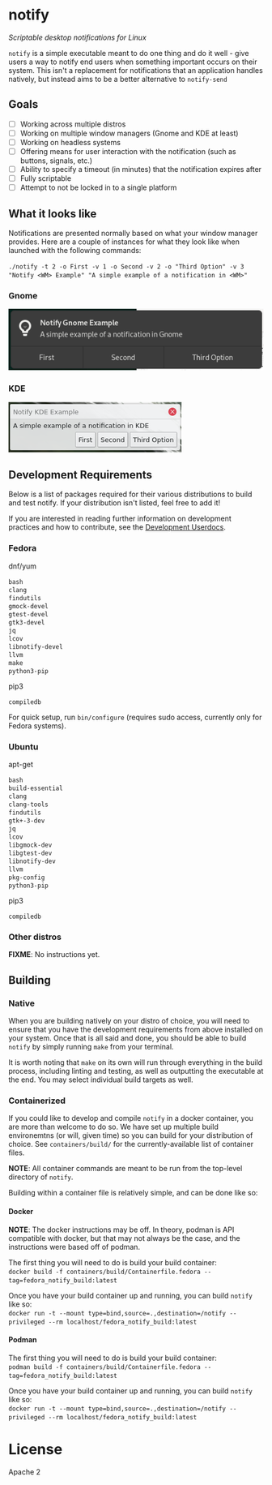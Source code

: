 # notify

_Scriptable desktop notifications for Linux_

`notify` is a simple executable meant to do one thing and do it well - give 
users a way to notify end users when something important occurs on their 
system. This isn't a replacement for notifications that an application 
handles natively, but instead aims to be a better alternative to `notify-send`

## Goals

* [ ] Working across multiple distros 
* [ ] Working on multiple window managers (Gnome and KDE at least) 
* [ ] Working on headless systems  
* [ ] Offering means for user interaction with the notification (such as 
  buttons, signals, etc.)  
* [ ] Ability to specify a timeout (in minutes) that the notification expires 
  after
* [ ] Fully scriptable
* [ ] Attempt to not be locked in to a single platform

## What it looks like

Notifications are presented normally based on what your window manager provides.
Here are a couple of instances for what they look like when launched with the
following commands:

`./notify -t 2 -o First -v 1 -o Second -v 2 -o "Third Option" -v 3 "Notify <WM>
Example" "A simple example of a notification in <WM>"`

### Gnome

![Gnome notification](userdocs/assets/images/Gnome_notification_example.png)

### KDE

![KDE notification](userdocs/assets/images/KDE_notification_example.png)

## Development Requirements

Below is a list of packages required for their various distributions to build
and test notify. If your distribution isn't listed, feel free to add it!

If you are interested in reading further information on development 
practices and how to contribute, see the 
[Development Userdocs](./userdocs/development/README.md).

### Fedora

dnf/yum

```
bash
clang
findutils
gmock-devel
gtest-devel
gtk3-devel
jq
lcov
libnotify-devel
llvm
make
python3-pip
```

pip3

```
compiledb
```

For quick setup, run `bin/configure` (requires sudo access, currently only for
Fedora systems).

### Ubuntu

apt-get

```
bash
build-essential
clang
clang-tools
findutils
gtk+-3-dev
jq
lcov
libgmock-dev
libgtest-dev
libnotify-dev
llvm
pkg-config
python3-pip
```

pip3

```
compiledb
```

### Other distros

**FIXME**: No instructions yet.

## Building

### Native

When you are building natively on your distro of choice, you will need to ensure
that you have the development requirements from above installed on your system.
Once that is all said and done, you should be able to build `notify` by simply
running `make` from your terminal.

It is worth noting that `make` on its own will run through everything in the
build process, including linting and testing, as well as outputting the
executable at the end. You may select individual build targets as well.

### Containerized

If you could like to develop and compile `notify` in a docker container, you are
more than welcome to do so. We have set up multiple build environemtns (or will,
given time) so you can build for your distribution of choice. See 
`containers/build/` for the currently-available list of container files.

**NOTE**: All container commands are meant to be run from the top-level 
directory of `notify`.

Building within a container file is relatively simple, and can be done like so:

#### Docker

**NOTE**: The docker instructions may be off. In theory, podman is API 
compatible with docker, but that may not always be the case, and the 
instructions were based off of podman.

The first thing you will need to do is build your build container:  
`docker build -f containers/build/Containerfile.fedora --tag=fedora_notify_build:latest`

Once you have your build container up and running, you can build `notify` like
so:  
`docker run -t --mount type=bind,source=.,destination=/notify --privileged --rm localhost/fedora_notify_build:latest`

#### Podman

The first thing you will need to do is build your build container:  
`podman build -f containers/build/Containerfile.fedora --tag=fedora_notify_build:latest`

Once you have your build container up and running, you can build `notify` like
so:  
`docker run -t --mount type=bind,source=.,destination=/notify --privileged --rm localhost/fedora_notify_build:latest`

# License

Apache 2
